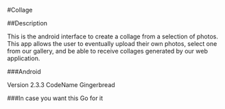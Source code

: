 #Collage

##Description

This is the android interface to create a collage from a selection of photos.
This app allows the user to eventually upload their own photos, select one from
our gallery, and be able to receive collages generated by our web application.

###Android

Version 2.3.3 CodeName Gingerbread

###In case you want this
Go for it
